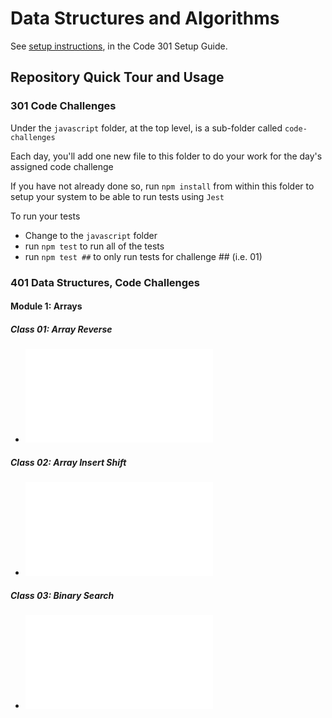 # Data Structures and Algorithms

See [setup instructions](https://codefellows.github.io/setup-guide/code-301/2-code-challenges), in the Code 301 Setup Guide.

## Repository Quick Tour and Usage

### 301 Code Challenges

Under the `javascript` folder, at the top level, is a sub-folder called `code-challenges`

Each day, you'll add one new file to this folder to do your work for the day's assigned code challenge

If you have not already done so, run `npm install` from within this folder to setup your system to be able to run tests using `Jest`

To run your tests

- Change to the `javascript` folder
- run `npm test` to run all of the tests
- run `npm test ##` to only run tests for challenge ## (i.e. 01)

### 401 Data Structures, Code Challenges

#### Module 1: Arrays

##### Class 01: Array Reverse

- ![README.md for Array Reverse](./javascript/arrays/reverse/README.md)

##### Class 02: Array Insert Shift

- ![README.md for Array Insert Shift](./javascript/arrays/insertShift/README.md)

##### Class 03: Binary Search

- ![READMe.md for Binary Search](./javascript/arrays/binary-search/README.md)
